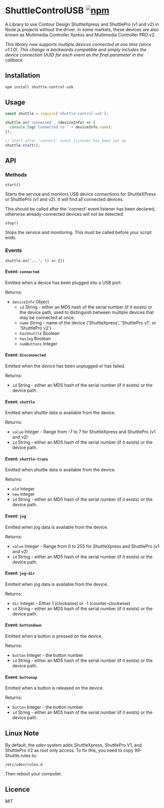 # ShuttleControlUSB [![npm](https://img.shields.io/npm/v/shuttle-control-usb.svg)](https://www.npmjs.com/package/shuttle-control-usb)

A Library to use Contour Design ShuttleXpress and ShuttlePro (v1 and v2) in Node.js projects without the driver. In some markets, these devices are also known as Multimedia Controller Xpress and Multimedia Controller PRO v2.

_This library now supports multiple devices connected at one time (since v1.1.0). This change is backwards compatible and simply includes the device connection UUID for each event as the final parameter in the callback._

## Installation
```sh
npm install shuttle-control-usb
```

## Usage
```javascript
const shuttle = require('shuttle-control-usb');

shuttle.on('connected', (deviceInfo) => {
  console.log('Connected to ' + deviceInfo.name);
});

// Start after 'connect' event listener has been set up
shuttle.start();
```

## API

### Methods
`start()`

Starts the service and monitors USB device connections for ShuttleXPress or ShuttlePro (v1 and v2). It will find all connected devices.

This should be called after the 'connect' event listener has been declared, otherwise already-connected devices will not be detected.


`stop()`

Stops the service and monitoring. This must be called before your script ends.

### Events
`shuttle.on('...', () => {})`

#### Event: `connected`
Emitted when a device has been plugged into a USB port.

Returns:
- `deviceInfo` Object
  - `id` String - either an MD5 hash of the serial number (if it exists) or the device path, used to distinguish between multiple devices that may be connected at once.
  - `name` String - name of the device ('ShuttleXpress', 'ShuttlePro v1', or 'ShuttlePro v2')
  - `hasShuttle` Boolean
  - `hasJog` Boolean
  - `numButtons` Integer

#### Event: `disconnected`
Emitted when the device has been unplugged or has failed.

Returns:
- `id` String - either an MD5 hash of the serial number (if it exists) or the device path.

#### Event: `shuttle`
Emitted when shuttle data is available from the device.

Returns:
- `value` Integer - Range from -7 to 7 for ShuttleXpress and ShuttlePro (v1 and v2)
- `id` String - either an MD5 hash of the serial number (if it exists) or the device path.

#### Event: `shuttle-trans`
Emitted when shuttle data is available from the device.

Returns:
- `old` Integer
- `new` Integer
- `id` String - either an MD5 hash of the serial number (if it exists) or the device path.

#### Event: `jog`
Emitted when jog data is available from the device.

Returns:
- `value` Integer - Range from 0 to 255 for ShuttleXpress and ShuttlePro (v1 and v2)
- `id` String - either an MD5 hash of the serial number (if it exists) or the device path.

#### Event: `jog-dir`
Emitted when jog data is available from the device.

Returns:
- `dir` Integer - Either 1 (clockwise) or -1 (counter-clockwise)
- `id` String - either an MD5 hash of the serial number (if it exists) or the device path.

#### Event: `buttondown`
Emitted when a button is pressed on the device.

Returns:
- `button` Integer - the button number
- `id` String - either an MD5 hash of the serial number (if it exists) or the device path.

#### Event: `buttonup`
Emitted when a button is released on the device.

Returns:
- `button` Integer - the button number
- `id` String - either an MD5 hash of the serial number (if it exists) or the device path.


## Linux Note
By default, the udev system adds ShuttleXpress, ShuttlePro V1, and ShuttlePro V2 as root only access. To fix this, you need to copy 99-Shuttle.rules to:
```
/etc/udev/rules.d
```
Then reboot your computer.


## Licence
MIT

